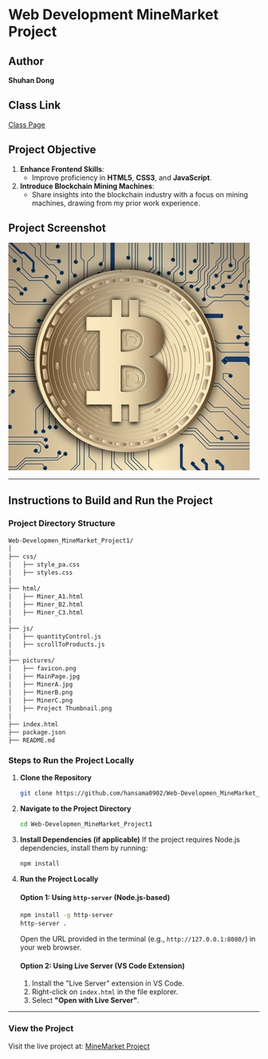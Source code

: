 # Web Development MineMarket Project

## Author
**Shuhan Dong**

## Class Link
[Class Page](https://johnguerra.co/classes/webDevelopment_spring_2025/)

## Project Objective
1. **Enhance Frontend Skills**:
   - Improve proficiency in **HTML5**, **CSS3**, and **JavaScript**.
2. **Introduce Blockchain Mining Machines**:
   - Share insights into the blockchain industry with a focus on mining machines, drawing from my prior work experience.

## Project Screenshot
![Project Thumbnail](https://raw.githubusercontent.com/hansama0902/Web-Developmen_MineMarket_Project1/main/pictures/Project%20Thumbnail%20.png)

---

## Instructions to Build and Run the Project

### Project Directory Structure
```plaintext
Web-Developmen_MineMarket_Project1/
│
├── css/
│   ├── style_pa.css
│   ├── styles.css
│
├── html/
│   ├── Miner_A1.html
│   ├── Miner_B2.html
│   ├── Miner_C3.html
│
├── js/
│   ├── quantityControl.js
│   ├── scrollToProducts.js
│
├── pictures/
│   ├── favicon.png
│   ├── MainPage.jpg
│   ├── MinerA.jpg
│   ├── MinerB.png
│   ├── MinerC.png
│   ├── Project Thumbnail.png
│
├── index.html
├── package.json
├── README.md
```

### Steps to Run the Project Locally

1. **Clone the Repository**
   ```bash
   git clone https://github.com/hansama0902/Web-Developmen_MineMarket_Project1.git
   ```

2. **Navigate to the Project Directory**
   ```bash
   cd Web-Developmen_MineMarket_Project1
   ```

3. **Install Dependencies (if applicable)**
   If the project requires Node.js dependencies, install them by running:
   ```bash
   npm install
   ```

4. **Run the Project Locally**

   #### Option 1: Using `http-server` (Node.js-based)
   ```bash
   npm install -g http-server
   http-server .
   ```
   Open the URL provided in the terminal (e.g., `http://127.0.0.1:8080/`) in your web browser.

   #### Option 2: Using Live Server (VS Code Extension)
   1. Install the "Live Server" extension in VS Code.
   2. Right-click on `index.html` in the file explorer.
   3. Select **"Open with Live Server"**.

---

### View the Project
Visit the live project at: [MineMarket Project](https://hansama0902.github.io/Web-Developmen_MineMarket_Project1/index.html)

